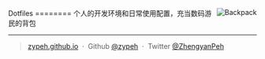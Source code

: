<img align="right" src="https://zypeh.github.io/favicon.png" alt="Backpack" />
Dotfiles
========
个人的开发环境和日常使用配置，充当数码游民的背包

---

> [zypeh.github.io](https://zypeh.github.io) &nbsp;&middot;&nbsp;
> Github [@zypeh](https://github.com/zypeh) &nbsp;&middot;&nbsp;
> Twitter [@ZhengyanPeh](https://twitter.com/ZhengyanPeh)

